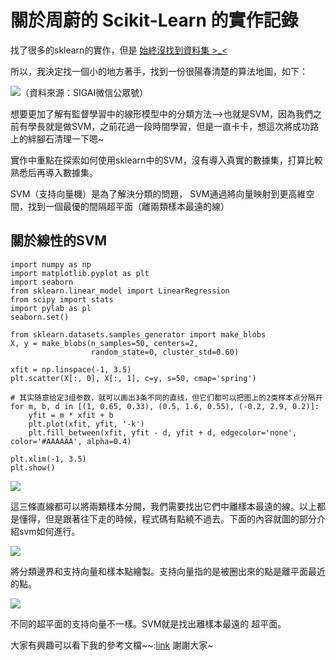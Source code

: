 # 關於周蔚的 Scikit-Learn 的實作記錄 

找了很多的sklearn的實作，但是
[始終沒找到資料集 >_<](https://hackmd.io/7DdCE5JCQAOhiblnPWx4UQ)

所以，我決定找一個小的地方著手，找到一份很陽春清楚的算法地圖，如下：

![](https://i.imgur.com/OYDQhUM.png)（資料來源：SIGAI微信公眾號）


想要更加了解有監督學習中的線形模型中的分類方法-->也就是SVM，因為我們之前有學長就是做SVM，之前花過一段時間學習，但是一直卡卡，想這次將成功路上的絆腳石清理一下嗯~

實作中重點在探索如何使用sklearn中的SVM，沒有導入真實的數據集，打算比較熟悉后再導入數據集。


SVM（支持向量機）是為了解決分類的問題，
SVM通過將向量映射到更高維空間，找到一個最優的間隔超平面（離兩類樣本最遠的線）

## 關於線性的SVM
```
import numpy as np
import matplotlib.pyplot as plt
import seaborn
from sklearn.linear_model import LinearRegression
from scipy import stats
import pylab as pl
seaborn.set()

from sklearn.datasets.samples_generator import make_blobs
X, y = make_blobs(n_samples=50, centers=2,
                  random_state=0, cluster_std=0.60)

xfit = np.linspace(-1, 3.5)
plt.scatter(X[:, 0], X[:, 1], c=y, s=50, cmap='spring')

# 其实随意给定3组参数，就可以画出3条不同的直线，但它们都可以把图上的2类样本点分隔开
for m, b, d in [(1, 0.65, 0.33), (0.5, 1.6, 0.55), (-0.2, 2.9, 0.2)]:
    yfit = m * xfit + b
    plt.plot(xfit, yfit, '-k')
    plt.fill_between(xfit, yfit - d, yfit + d, edgecolor='none', color='#AAAAAA', alpha=0.4)

plt.xlim(-1, 3.5)
plt.show()

```
![](https://i.imgur.com/7kqR7qx.png)

這三條直線都可以將兩類樣本分開，我們需要找出它們中離樣本最遠的線。以上都是懂得，但是跟著往下走的時候，程式碼有點繞不過去。下面的內容就圖的部分介紹svm如何進行。

![](https://i.imgur.com/NnQDePb.png)

將分類邊界和支持向量和樣本點繪製。支持向量指的是被圈出來的點是離平面最近的點。

![](https://i.imgur.com/hdr7a9G.png)

不同的超平面的支持向量不一樣。SVM就是找出離樣本最遠的 超平面。

大家有興趣可以看下我的參考文檔~~:[link](https://github.com/youngxiao/SVM-demo)
謝謝大家~
